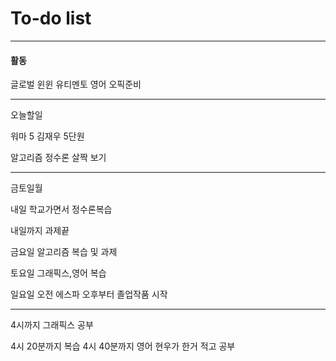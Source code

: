 # To-do list

----------------
#### 활동

글로벌 윈윈
유티멘토
영어 오픽준비

-----

오늘할일

워마 5
김재우 5단원

알고리즘 정수론 살짝 보기


-----

금토일월

내일 학교가면서 
정수론복습

내일까지 과제끝

금요일 알고리즘 복습
및 과제

토요일 그래픽스,영어 복습

일요일 오전 에스파
오후부터 졸업작품 시작

---

4시까지 
그래픽스 공부

4시 20분까지 
복습
4시 40분까지
영어 현우가 한거 적고 공부
